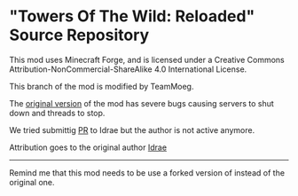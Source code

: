 # "Towers Of The Wild: Reloaded" Source Repository

This mod uses Minecraft Forge, and is licensed under a Creative Commons Attribution-NonCommercial-ShareAlike 4.0 International License.

This branch of the mod is modified by TeamMoeg. 

The [original version](https://github.com/Idrae/Towers_Of_The_Wild-1.16.3) of the mod has severe bugs causing servers to shut down and threads to stop. 

We tried submittig [PR](https://github.com/Idrae/Towers_Of_The_Wild-1.16.3/pull/8) to Idrae but the author is not active anymore. 

Attribution goes to the original author [Idrae](https://github.com/Idrae)

------

Remind me that this mod needs to be use a forked version of instead of the original one.
